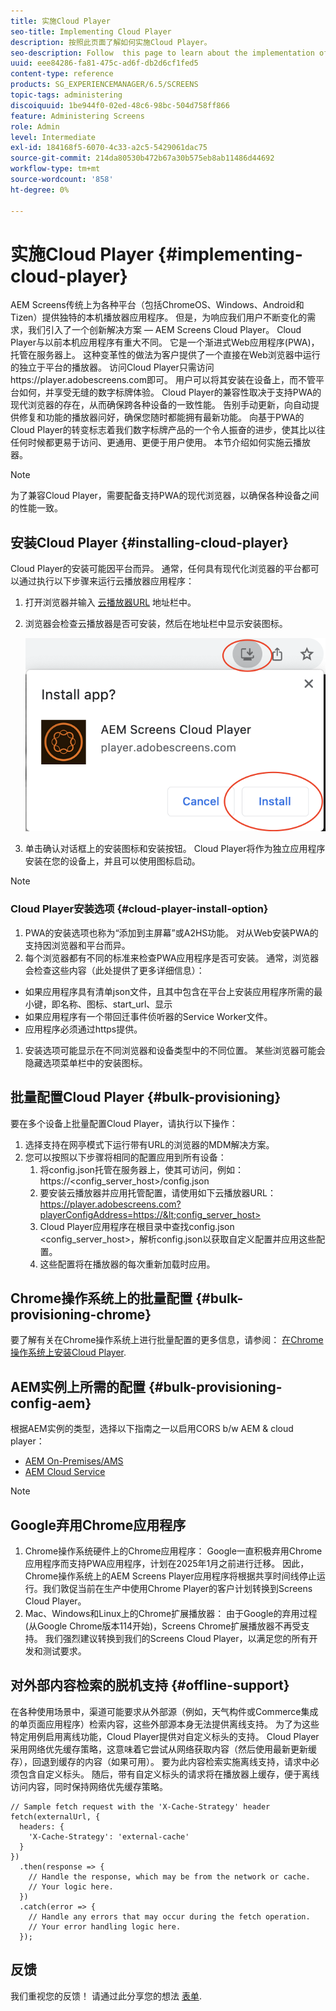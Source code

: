 ```yaml
---
title: 实施Cloud Player
seo-title: Implementing Cloud Player
description: 按照此页面了解如何实施Cloud Player。
seo-description: Follow  this page to learn about the implementation of the Cloud Player.
uuid: eee84286-fa81-475c-ad6f-db2d6cf1fed5
content-type: reference
products: SG_EXPERIENCEMANAGER/6.5/SCREENS
topic-tags: administering
discoiquuid: 1be944f0-02ed-48c6-98bc-504d758ff866
feature: Administering Screens
role: Admin
level: Intermediate
exl-id: 184168f5-6070-4c33-a2c5-5429061dac75
source-git-commit: 214da80530b472b67a30b575eb8ab11486d44692
workflow-type: tm+mt
source-wordcount: '858'
ht-degree: 0%

---
```


# 实施Cloud Player  {#implementing-cloud-player}

AEM Screens传统上为各种平台（包括ChromeOS、Windows、Android和Tizen）提供独特的本机播放器应用程序。 但是，为响应我们用户不断变化的需求，我们引入了一个创新解决方案 — AEM Screens Cloud Player。
Cloud Player与以前本机应用程序有重大不同。 它是一个渐进式Web应用程序(PWA)，托管在服务器上。 这种变革性的做法为客户提供了一个直接在Web浏览器中运行的独立于平台的播放器。
访问Cloud Player只需访问https://player.adobescreens.com即可。 用户可以将其安装在设备上，而不管平台如何，并享受无缝的数字标牌体验。 Cloud Player的兼容性取决于支持PWA的现代浏览器的存在，从而确保跨各种设备的一致性能。 告别手动更新，向自动提供修复和功能的播放器问好，确保您随时都能拥有最新功能。 向基于PWA的Cloud Player的转变标志着我们数字标牌产品的一个令人振奋的进步，使其比以往任何时候都更易于访问、更通用、更便于用户使用。
本节介绍如何实施云播放器。


>[!NOTE]
>
>为了兼容Cloud Player，需要配备支持PWA的现代浏览器，以确保各种设备之间的性能一致。

## 安装Cloud Player {#installing-cloud-player}

Cloud Player的安装可能因平台而异。 通常，任何具有现代化浏览器的平台都可以通过执行以下步骤来运行云播放器应用程序：

1. 打开浏览器并输入 [云播放器URL](https://player.adobescreens.com) 地址栏中。
1. 浏览器会检查云播放器是否可安装，然后在地址栏中显示安装图标。

   ![图像](/help/user-guide/assets/cloud-player-install.png)

1. 单击确认对话框上的安装图标和安装按钮。 Cloud Player将作为独立应用程序安装在您的设备上，并且可以使用图标启动。

>[!NOTE]
>
>### Cloud Player安装选项 {#cloud-player-install-option}
>
1. PWA的安装选项也称为“添加到主屏幕”或A2HS功能。  对从Web安装PWA的支持因浏览器和平台而异。
1. 每个浏览器都有不同的标准来检查PWA应用程序是否可安装。 通常，浏览器会检查这些内容（此处提供了更多详细信息）：
* 如果应用程序具有清单json文件，且其中包含在平台上安装应用程序所需的最小键，即名称、图标、start_url、显示
* 如果应用程序有一个带回迁事件侦听器的Service Worker文件。
* 应用程序必须通过https提供。
1. 安装选项可能显示在不同浏览器和设备类型中的不同位置。 某些浏览器可能会隐藏选项菜单栏中的安装图标。

## 批量配置Cloud Player {#bulk-provisioning}

要在多个设备上批量配置Cloud Player，请执行以下操作：

1. 选择支持在网亭模式下运行带有URL的浏览器的MDM解决方案。
1. 您可以按照以下步骤将相同的配置应用到所有设备：
   1. 将config.json托管在服务器上，使其可访问，例如：https://&lt;config_server_host>/config.json
   1. 要安装云播放器并应用托管配置，请使用如下云播放器URL： https://player.adobescreens.com?playerConfigAddress=https://&lt;config_server_host>
   1. Cloud Player应用程序在根目录中查找config.json &lt;config_server_host>，解析config.json以获取自定义配置并应用这些配置。
   1. 这些配置将在播放器的每次重新加载时应用。

## Chrome操作系统上的批量配置 {#bulk-provisioning-chrome}

要了解有关在Chrome操作系统上进行批量配置的更多信息，请参阅： [在Chrome操作系统上安装Cloud Player](https://main--screens-franklin-documentation--hlxscreens.hlx.page/updates/cloud-player/guides/chromeos-install-cloud-player).

## AEM实例上所需的配置 {#bulk-provisioning-config-aem}

根据AEM实例的类型，选择以下指南之一以启用CORS b/w AEM &amp; cloud player：
* [AEM On-Premises/AMS](https://main--screens-franklin-documentation--hlxscreens.hlx.live/updates/cloud-player/guides/cors-settings-aem-onpremandams)
* [AEM Cloud Service](https://main--screens-franklin-documentation--hlxscreens.hlx.live/updates/cloud-player/guides/cors-settings-aem-cs)

>[!NOTE]
>
>## Google弃用Chrome应用程序
>1. Chrome操作系统硬件上的Chrome应用程序：
>Google一直积极弃用Chrome应用程序而支持PWA应用程序，计划在2025年1月之前进行迁移。 因此，Chrome操作系统上的AEM Screens Player应用程序将根据共享时间线停止运行。我们敦促当前在生产中使用Chrome Player的客户计划转换到Screens Cloud Player。
>2. Mac、Windows和Linux上的Chrome扩展播放器：
>由于Google的弃用过程(从Google Chrome版本114开始)，Screens Chrome扩展播放器不再受支持。 我们强烈建议转换到我们的Screens Cloud Player，以满足您的所有开发和测试要求。

## 对外部内容检索的脱机支持 {#offline-support}

在各种使用场景中，渠道可能要求从外部源（例如，天气构件或Commerce集成的单页面应用程序）检索内容，这些外部源本身无法提供离线支持。 为了为这些特定用例启用离线功能，Cloud Player提供对自定义标头的支持。
Cloud Player采用网络优先缓存策略，这意味着它尝试从网络获取内容（然后使用最新更新缓存），回退到缓存的内容（如果可用）。 要为此内容检索实施离线支持，请求中必须包含自定义标头。 随后，带有自定义标头的请求将在播放器上缓存，便于离线访问内容，同时保持网络优先缓存策略。

```
// Sample fetch request with the 'X-Cache-Strategy' header
fetch(externalUrl, {
  headers: {
    'X-Cache-Strategy': 'external-cache'
  }
})
  .then(response => {
    // Handle the response, which may be from the network or cache.
    // Your logic here.
  })
  .catch(error => {
    // Handle any errors that may occur during the fetch operation.
    // Your error handling logic here.
  }); 
```

## 反馈

我们重视您的反馈！ 请通过此分享您的想法 [表单](https://forms.office.com/r/MQXX9JsuEd).
